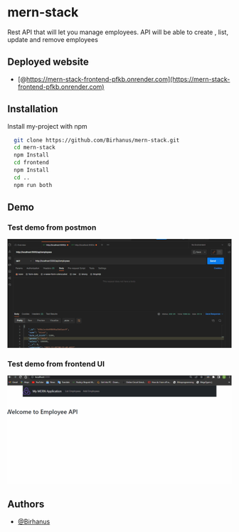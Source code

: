 
# mern-stack 

Rest API that will let you manage employees. API will be able to
create , list, update and remove employees

## Deployed website
- [@https://mern-stack-frontend-pfkb.onrender.com](https://mern-stack-frontend-pfkb.onrender.com)
## Installation

Install my-project with npm

```bash
  git clone https://github.com/Birhanus/mern-stack.git
  cd mern-stack
  npm Install
  cd frontend
  npm Install
  cd ..
  npm run both
```
    
## Demo

### Test demo from postmon
![ Demo](demo/employees.gif)

### Test demo from frontend UI
![ Demo](demo/frontend.gif)


## Authors

- [@Birhanus](https://www.github.com/birhanus)

